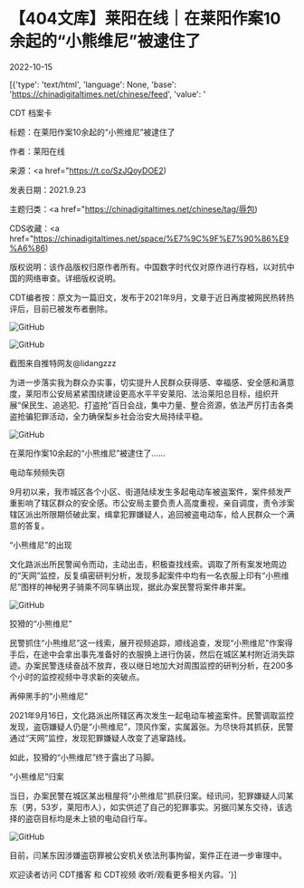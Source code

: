 # 【404文库】莱阳在线｜在莱阳作案10余起的“小熊维尼”被逮住了

2022-10-15

[{'type': 'text/html', 'language': None, 'base': 'https://chinadigitaltimes.net/chinese/feed', 'value': '

CDT 档案卡

标题：在莱阳作案10余起的“小熊维尼”被逮住了

作者：莱阳在线

来源：<a href="https://t.co/SzJQoyDOE2)

发表日期：2021.9.23

主题归类：<a href="https://chinadigitaltimes.net/chinese/tag/辱包)

CDS收藏：<a href="https://chinadigitaltimes.net/space/%E7%9C%9F%E7%90%86%E9%A6%86)

版权说明：该作品版权归原作者所有。中国数字时代仅对原作进行存档，以对抗中国的网络审查。详细版权说明。





CDT编者按：原文为一篇旧文，发布于2021年9月，文章于近日再度被网民热转热评后，目前已被发布者删除。

![GitHub](https://chinadigitaltimes.net/chinese/files/2022/10/image-1665828857376.png)

![GitHub](https://chinadigitaltimes.net/chinese/files/2022/10/image-1665828849500.png)

截图来自推特网友@lidangzzz 

为进一步落实我为群众办实事，切实提升人民群众获得感、幸福感、安全感和满意度，莱阳市公安局紧紧围绕建设更高水平平安莱阳、法治莱阳总目标，组织开展“保民生、追逃犯、打盗抢”百日会战，集中力量、整合资源，依法严厉打击各类盗抢骗犯罪活动，全力确保梨乡社会治安大局持续平稳。

![GitHub](https://chinadigitaltimes.net/chinese/files/2022/10/image-1665828168813.png)

在莱阳作案10余起的“小熊维尼”被逮住了&#8230;&#8230;

电动车频频失窃

9月初以来，我市城区各个小区、街道陆续发生多起电动车被盗案件，案件频发严重影响了辖区群众的安全感。市公安局主要负责人高度重视，亲自调度，责令涉案辖区派出所限期侦破此案，缉拿犯罪嫌疑人，追回被盗电动车，给人民群众一个满意的答复。

“小熊维尼”的出现

文化路派出所民警闻令而动，主动出击，积极查找线索。调取了所有案发地周边的“天网”监控，反复缜密研判分析，发现多起案件中均有一名衣服上印有“小熊维尼”图样的神秘男子骑乘不同车辆出现，据此办案民警将案件串并案。

![GitHub](https://chinadigitaltimes.net/chinese/files/2022/10/image-1665828279439.png)

狡猾的“小熊维尼”

民警抓住“小熊维尼”这一线索，展开视频追踪，顺线追查，发现“小熊维尼”作案得手后，在途中会拿出事先准备好的衣服换上进行伪装，然后在城区某村附近消失踪迹。办案民警连续奋战不放弃，夜以继日地加大对周围监控的研判分析，在200多个小时的监控视频中寻求新的突破点。

再伸黑手的“小熊维尼”

2021年9月16日，文化路派出所辖区再次发生一起电动车被盗案件。民警调取监控发现，盗窃嫌疑人仍是“小熊维尼”，顶风作案，实属嚣张。为尽快将其抓获，民警通过“天网”监控，发现犯罪嫌疑人改变了逃窜路线。

如此，狡猾的“小熊维尼”终于露出了马脚。

“小熊维尼”归案

当日，办案民警在城区某出租屋将“小熊维尼”抓获归案。经讯问，犯罪嫌疑人闫某东（男，53岁，莱阳市人），如实供述了自己的犯罪事实。另据闫某东交待，该选择的盗窃目标均是未上锁的电动自行车。

![GitHub](https://chinadigitaltimes.net/chinese/files/2022/10/image-1665829101925.png)

目前，闫某东因涉嫌盗窃罪被公安机关依法刑事拘留，案件正在进一步审理中。



欢迎读者访问 CDT播客 和 CDT视频 收听/观看更多相关内容。'}]